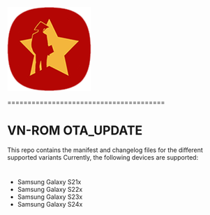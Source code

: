
![VN-Logo](https://raw.githubusercontent.com/xuanhoa8687/VN-ROM_OTA_UPDATE/fourteen/ic_launcher.png)

=======================================

# VN-ROM OTA_UPDATE
This repo contains the manifest and changelog files for the different supported variants
Currently, the following devices are supported:
#
- Samsung Galaxy S21x
- Samsung Galaxy S22x
- Samsung Galaxy S23x
- Samsung Galaxy S24x

